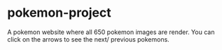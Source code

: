 # pokemon-project
A pokemon website where all 650 pokemon images are render. You can click on the arrows to see the next/ previous pokemons.
